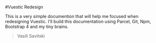 #Vuestic Redesign

This is a very simple documention that will help me focused when redesigning Vuestic. I'll build this documentation using Parcel, Git, Npm, Bootstrap 4 and my tiny brains.

> Vasili Savitski
